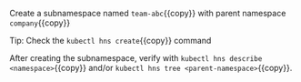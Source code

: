 
Create a subnamespace named `team-abc`{{copy}} with parent namespace `company`{{copy}}

Tip: Check the `kubectl hns create`{{copy}} command

After creating the subnamespace, verify with `kubectl hns describe <namespace>`{{copy}} and/or `kubectl hns tree <parent-namespace>`{{copy}}.